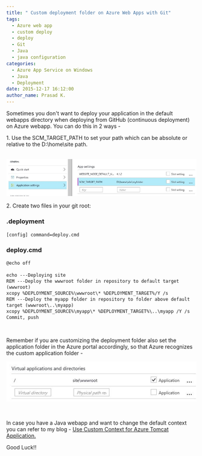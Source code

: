 ```yaml
---
title: " Custom deployment folder on Azure Web Apps with Git"
tags:
  - Azure web app
  - custom deploy
  - deploy
  - Git
  - Java
  - java configuration
categories:
  - Azure App Service on Windows
  - Java
  - Deployment
date: 2015-12-17 16:12:00
author_name: Prasad K.
---
```


Sometimes you don't want to deploy your application in the default webapps directory when deploying from GitHub (continuous deployment) on Azure webapp. You can do this in 2 ways -

1\. Use the SCM\_TARGET\_PATH to set your path which can be absolute or relative to the D:\\home\\site path.

    ![](/media/2019/03/1778.App%20Setting.JPG)

2\. Create two files in your git root:

### .deployment

``` {.default .prettyprint .prettyprinted}
[config] command=deploy.cmd 
```

### deploy.cmd

``` {.default .prettyprint .prettyprinted}
@echo off 

echo ---Deploying site 
REM ---Deploy the wwwroot folder in repository to default target (wwwroot)
xcopy %DEPLOYMENT_SOURCE%\wwwroot\* %DEPLOYMENT_TARGET%/Y /s 
REM ---Deploy the myapp folder in repository to folder above default target (wwwroot\..\myapp)
xcopy %DEPLOYMENT_SOURCE%\myapp\* %DEPLOYMENT_TARGET%\..\myapp /Y /s 
Commit, push
```
 

Remember if you are customizing the deployment folder also set the application folder in the Azure portal accordingly, so that Azure recognizes the custom application folder -

![](/wp-content/uploads/2019/03/5810.Application%20Directory.JPG)

 

In case you have a Java webapp and want to change the default context you can refer to my blog - [Use Custom Context for Azure Tomcat Application.](../archive/2015/12/11/use-custom-context-for-azure-tomcat-application.aspx)

Good Luck!!
